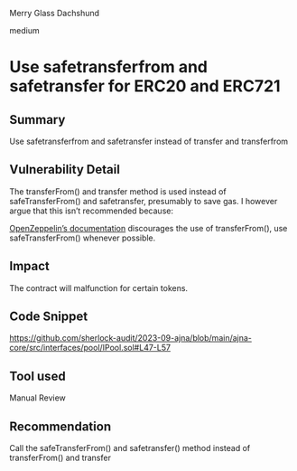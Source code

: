 Merry Glass Dachshund

medium

# Use safetransferfrom and safetransfer for ERC20 and ERC721
## Summary
Use safetransferfrom and safetransfer instead of transfer and transferfrom
## Vulnerability Detail
The transferFrom() and transfer method is used instead of safeTransferFrom() and safetransfer, presumably to save gas. I however argue that this isn’t recommended because:

[OpenZeppelin’s documentation](https://docs.openzeppelin.com/contracts/4.x/api/token/erc721#IERC721-transferFrom-address-address-uint256-) discourages the use of transferFrom(), use safeTransferFrom() whenever possible.

## Impact
The contract will malfunction for certain tokens.
## Code Snippet

https://github.com/sherlock-audit/2023-09-ajna/blob/main/ajna-core/src/interfaces/pool/IPool.sol#L47-L57
## Tool used

Manual Review

## Recommendation
Call the safeTransferFrom() and safetransfer() method instead of transferFrom() and transfer